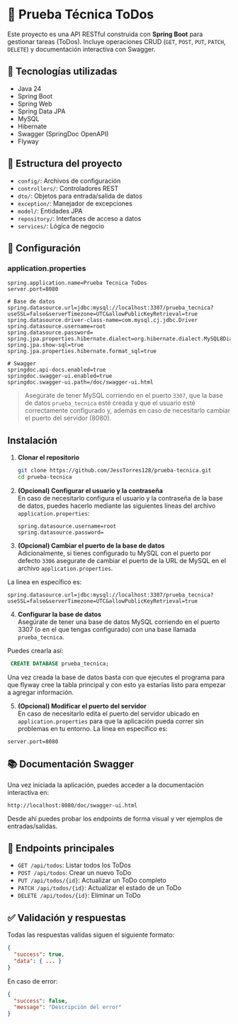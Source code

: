 # 📝 Prueba Técnica ToDos

Este proyecto es una API RESTful construida con **Spring Boot** para gestionar tareas (ToDos). Incluye operaciones CRUD (`GET`, `POST`, `PUT`, `PATCH`, `DELETE`) y documentación interactiva con Swagger.

## 🚀 Tecnologías utilizadas

* Java 24
* Spring Boot
* Spring Web
* Spring Data JPA
* MySQL
* Hibernate
* Swagger (SpringDoc OpenAPI)
* Flyway

## 📆 Estructura del proyecto

* `config/`: Archivos de configuración
* `controllers/`: Controladores REST
* `dto/`: Objetos para entrada/salida de datos
* `exception/`: Manejador de excepciones
* `model/`: Entidades JPA
* `repository/`: Interfaces de acceso a datos
* `services/`: Lógica de negocio

## 🔧 Configuración

### application.properties

```properties
spring.application.name=Prueba Tecnica ToDos
server.port=8080

# Base de datos
spring.datasource.url=jdbc:mysql://localhost:3307/prueba_tecnica?useSSL=false&serverTimezone=UTC&allowPublicKeyRetrieval=true
spring.datasource.driver-class-name=com.mysql.cj.jdbc.Driver
spring.datasource.username=root
spring.datasource.password=
spring.jpa.properties.hibernate.dialect=org.hibernate.dialect.MySQL8Dialect
spring.jpa.show-sql=true
spring.jpa.properties.hibernate.format_sql=true

# Swagger
springdoc.api-docs.enabled=true
springdoc.swagger-ui.enabled=true
springdoc.swagger-ui.path=/doc/swagger-ui.html
```

> Asegúrate de tener MySQL corriendo en el puerto `3307`, que la base de datos `prueba_tecnica` esté creada y que el usuario esté correctamente configurado y, además en caso de necesitarlo cambiar el puerto del servidor (8080).

## Instalación

1. **Clonar el repositorio**

   ```bash
   git clone https://github.com/JessTorres128/prueba-tecnica.git
   cd prueba-tecnica

2. **(Opcional) Configurar el usuario y la contraseña**  
En caso de necesitarlo configura el usuario y la contraseña de la base de datos, puedes hacerlo mediante las siguientes líneas del archivo `application.properties`:

    ```properties
    spring.datasource.username=root
    spring.datasource.password=
    ```

3. **(Opcional) Cambiar el puerto de la base de datos**  
Adicionalmente, si tienes configurado tu MySQL con el puerto por defecto `3306` asegurate de cambiar el puerto de la URL de MySQL en el archivo `application.properties`.

La linea en específico es:
  ```properties
  spring.datasource.url=jdbc:mysql://localhost:3307/prueba_tecnica?  useSSL=false&serverTimezone=UTC&allowPublicKeyRetrieval=true
  ```

4. **Configurar la base de datos**  
Asegúrate de tener una base de datos MySQL corriendo en el puerto 3307 (o en el que tengas configurado) con una base llamada `prueba_tecnica`.

Puedes crearla así:

  ```sql
   CREATE DATABASE prueba_tecnica;
  ```

Una vez creada la base de datos basta con que ejecutes el programa para que flyway cree la tabla principal y con esto ya estarías listo para empezar a agregar información.


5. **(Opcional) Modificar el puerto del servidor**  
En caso de necesitarlo edita el puerto del servidor ubicado en `application.properties` para que la aplicación pueda correr sin problemas en tu entorno.
La linea en específico es:

  ```properties
  server.port=8080
  ```

## 📚 Documentación Swagger

Una vez iniciada la aplicación, puedes acceder a la documentación interactiva en:

```
http://localhost:8080/doc/swagger-ui.html
```

Desde ahí puedes probar los endpoints de forma visual y ver ejemplos de entradas/salidas.


## 📩 Endpoints principales

* `GET /api/todos`: Listar todos los ToDos
* `POST /api/todos`: Crear un nuevo ToDo
* `PUT /api/todos/{id}`: Actualizar un ToDo completo
* `PATCH /api/todos/{id}`: Actualizar el estado de un ToDo
* `DELETE /api/todos/{id}`: Eliminar un ToDo

## ✅ Validación y respuestas

Todas las respuestas validas siguen el siguiente formato:

```json
{
  "success": true,
  "data": { ... }
}
```

En caso de error:

```json
{
  "success": false,
  "message": "Descripción del error"
}
```
